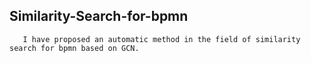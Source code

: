 ## Similarity-Search-for-bpmn
       I have proposed an automatic method in the field of similarity search for bpmn based on GCN.
